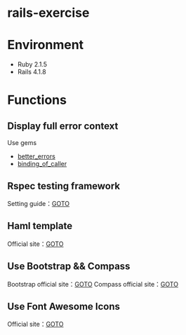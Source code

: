 rails-exercise
==============

# Environment

- Ruby 2.1.5
- Rails 4.1.8

# Functions

## Display full error context

Use gems

- [better_errors](https://github.com/charliesome/better_errors)
- [binding_of_caller](https://github.com/banister/binding_of_caller)

## Rspec testing framework

Setting guide：[GOTO](http://chouandy.logdown.com/posts/241718-configure-rspec-testing-environment)

## Haml template

Official site：[GOTO](http://haml.info/)

## Use Bootstrap && Compass

Bootstrap official site：[GOTO](http://getbootstrap.com/)
Compass official site：[GOTO](http://compass-style.org/)

## Use Font Awesome Icons

Official site：[GOTO](http://fortawesome.github.io/Font-Awesome/)
